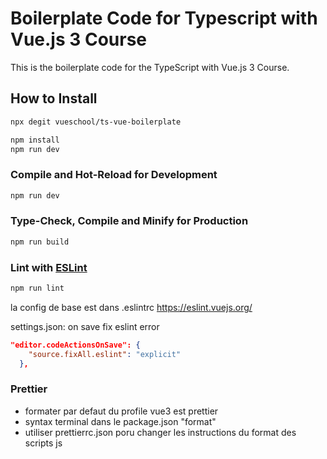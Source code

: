 # Boilerplate Code for Typescript with Vue.js 3 Course

This is the boilerplate code for the TypeScript with Vue.js 3 Course.

## How to Install

```sh
npx degit vueschool/ts-vue-boilerplate
```

```sh
npm install
npm run dev
```

### Compile and Hot-Reload for Development

```sh
npm run dev
```

### Type-Check, Compile and Minify for Production

```sh
npm run build
```

### Lint with [ESLint](https://eslint.org/)

```sh
npm run lint
```

la config de base est dans .eslintrc
https://eslint.vuejs.org/

settings.json: on save fix eslint error

```json
"editor.codeActionsOnSave": {
    "source.fixAll.eslint": "explicit"
  },
```

### Prettier

- formater par defaut du profile vue3 est prettier
- syntax terminal dans le package.json "format"
- utiliser prettierrc.json poru changer les instructions du format des scripts js
